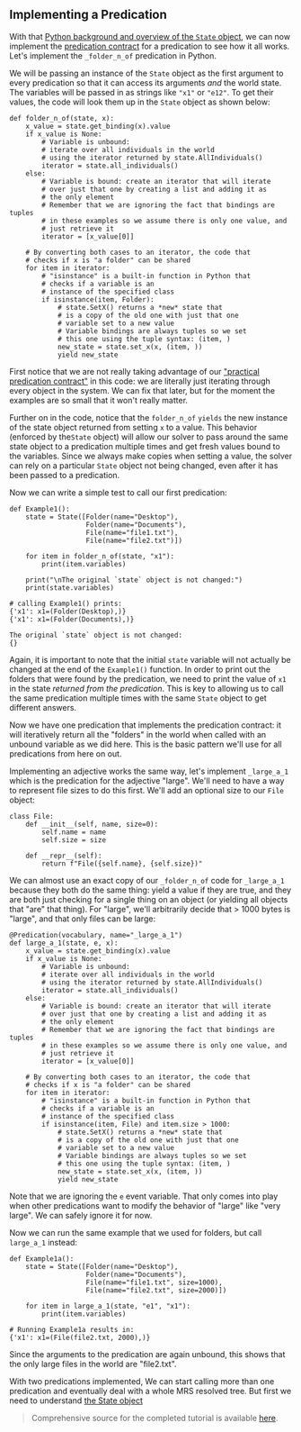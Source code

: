 ## Implementing a Predication
With that [Python background and overview of the `State` object](pxint0020PythonBasics), we can now implement the [predication contract](pxint0010PredicationContract) for a predication to see how it all works. Let's implement the `_folder_n_of` predication in Python.  

We will be passing an instance of the `State` object as the first argument to every predication so that it can access its arguments *and* the world state. The variables will be passed in as strings like `"x1"` or `"e12"`. To get their values, the code will look them up in the `State` object as shown below:
~~~
def folder_n_of(state, x):
    x_value = state.get_binding(x).value
    if x_value is None:
        # Variable is unbound:
        # iterate over all individuals in the world
        # using the iterator returned by state.AllIndividuals()
        iterator = state.all_individuals()
    else:
        # Variable is bound: create an iterator that will iterate
        # over just that one by creating a list and adding it as
        # the only element
        # Remember that we are ignoring the fact that bindings are tuples
        # in these examples so we assume there is only one value, and
        # just retrieve it
        iterator = [x_value[0]]

    # By converting both cases to an iterator, the code that
    # checks if x is "a folder" can be shared
    for item in iterator:
        # "isinstance" is a built-in function in Python that
        # checks if a variable is an
        # instance of the specified class
        if isinstance(item, Folder):
            # state.SetX() returns a *new* state that
            # is a copy of the old one with just that one
            # variable set to a new value
            # Variable bindings are always tuples so we set
            # this one using the tuple syntax: (item, )
            new_state = state.set_x(x, (item, ))
            yield new_state
~~~
First notice that we are not really taking advantage of our ["practical predication contract"](pxint0010PredicationContract) in this code: we are literally just iterating through every object in the system. We can fix that later, but for the moment the examples are so small that it won't really matter.

Further on in the code, notice that the `folder_n_of` `yields` the new instance of the state object returned from setting `x` to a value.  This behavior (enforced by the`State` object) will allow our solver to pass around the same state object to a predication multiple times and get fresh values bound to the variables. Since we always make copies when setting a value, the solver can rely on a particular `State` object not being changed, even after it has been passed to a predication.

Now we can write a simple test to call our first predication:
~~~
def Example1():
    state = State([Folder(name="Desktop"),
                   Folder(name="Documents"),
                   File(name="file1.txt"),
                   File(name="file2.txt")])

    for item in folder_n_of(state, "x1"):
        print(item.variables)

    print("\nThe original `state` object is not changed:")
    print(state.variables)

# calling Example1() prints:
{'x1': x1=(Folder(Desktop),)}
{'x1': x1=(Folder(Documents),)}

The original `state` object is not changed:
{}
~~~

Again, it is important to note that the initial `state` variable will not actually be changed at the end of the `Example1()` function. In order to print out the folders that were found by the predication, we need to print the value of `x1` in the state *returned from the predication*. This is key to allowing us to call the same predication multiple times with the same `State` object to get different answers.

Now we have one predication that implements the predication contract: it will iteratively return all the "folders" in the world when called with an unbound variable as we did here. This is the basic pattern we'll use for all predications from here on out. 

Implementing an adjective works the same way, let's implement `_large_a_1` which is the predication for the adjective "large". We'll need to have a way to represent file sizes to do this first. We'll add an optional size to our `File` object:

~~~
class File:
    def __init__(self, name, size=0):
        self.name = name
        self.size = size

    def __repr__(self):
        return f"File({self.name}, {self.size})"
~~~

We can almost use an exact copy of our `_folder_n_of` code for `_large_a_1` because they both do the same thing: yield a value if they are true, and they are both just checking for a single thing on an object (or yielding all objects that "are" that thing). For "large", we'll arbitrarily decide that > 1000 bytes is "large", and that only files can be large:

~~~
@Predication(vocabulary, name="_large_a_1")
def large_a_1(state, e, x):
    x_value = state.get_binding(x).value
    if x_value is None:
        # Variable is unbound:
        # iterate over all individuals in the world
        # using the iterator returned by state.AllIndividuals()
        iterator = state.all_individuals()
    else:
        # Variable is bound: create an iterator that will iterate
        # over just that one by creating a list and adding it as
        # the only element
        # Remember that we are ignoring the fact that bindings are tuples
        # in these examples so we assume there is only one value, and
        # just retrieve it
        iterator = [x_value[0]]

    # By converting both cases to an iterator, the code that
    # checks if x is "a folder" can be shared
    for item in iterator:
        # "isinstance" is a built-in function in Python that
        # checks if a variable is an
        # instance of the specified class
        if isinstance(item, File) and item.size > 1000:
            # state.SetX() returns a *new* state that
            # is a copy of the old one with just that one
            # variable set to a new value
            # Variable bindings are always tuples so we set
            # this one using the tuple syntax: (item, )
            new_state = state.set_x(x, (item, ))
            yield new_state
~~~
Note that we are ignoring the `e` event variable. That only comes into play when other predications want to modify the behavior of "large" like "very large". We can safely ignore it for now.

Now we can run the same example that we used for folders, but call `large_a_1` instead:

~~~
def Example1a():
    state = State([Folder(name="Desktop"),
                   Folder(name="Documents"),
                   File(name="file1.txt", size=1000),
                   File(name="file2.txt", size=2000)])

    for item in large_a_1(state, "e1", "x1"):
        print(item.variables)
        
# Running Example1a results in:
{'x1': x1=(File(file2.txt, 2000),)}
~~~

Since the arguments to the predication are again unbound, this shows that the only large files in the world are "file2.txt".

With two predications implemented, We can start calling more than one predication and eventually deal with a whole MRS resolved tree. But first we need to understand [the State object](pxint0020PythonBasics)

> Comprehensive source for the completed tutorial is available [here](https://github.com/EricZinda/Perplexity).